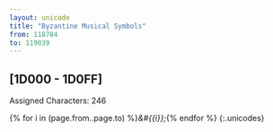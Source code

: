 ```yaml
---
layout: unicode
title: "Byzantine Musical Symbols"
from: 118784
to: 119039
---
```


## 	[1D000 - 1D0FF]

Assigned Characters: 246

{% for i in (page.from..page.to) %}<i>&#{{i}};</i>{% endfor %}
{:.unicodes}
